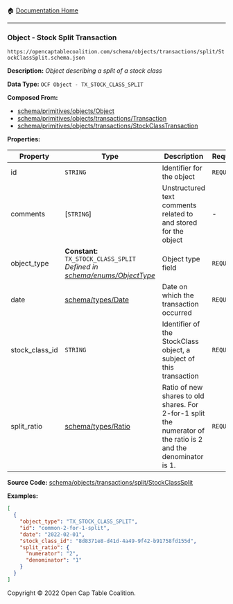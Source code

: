 :house: [Documentation Home](../../../../../)

---

### Object - Stock Split Transaction

`https://opencaptablecoalition.com/schema/objects/transactions/split/StockClassSplit.schema.json`

**Description:** _Object describing a split of a stock class_

**Data Type:** `OCF Object - TX_STOCK_CLASS_SPLIT`

**Composed From:**

- [schema/primitives/objects/Object](../../../../schema/primitives/objects/Object.md)
- [schema/primitives/objects/transactions/Transaction](../../../../../schema/primitives/objects/transactions/Transaction.md)
- [schema/primitives/objects/transactions/StockClassTransaction](../../../../../schema/primitives/objects/transactions/StockClassTransaction.md)

**Properties:**

| Property       | Type                                                                                                                 | Description                                                                                                    | Required   |
| -------------- | -------------------------------------------------------------------------------------------------------------------- | -------------------------------------------------------------------------------------------------------------- | ---------- |
| id             | `STRING`                                                                                                             | Identifier for the object                                                                                      | `REQUIRED` |
| comments       | [`STRING`]                                                                                                           | Unstructured text comments related to and stored for the object                                                | -          |
| object_type    | **Constant:** `TX_STOCK_CLASS_SPLIT`</br>_Defined in [schema/enums/ObjectType](../../../schema/enums/ObjectType.md)_ | Object type field                                                                                              | `REQUIRED` |
| date           | [schema/types/Date](../../../schema/types/Date.md)                                                                   | Date on which the transaction occurred                                                                         | `REQUIRED` |
| stock_class_id | `STRING`                                                                                                             | Identifier of the StockClass object, a subject of this transaction                                             | `REQUIRED` |
| split_ratio    | [schema/types/Ratio](../../../schema/types/Ratio.md)                                                                 | Ratio of new shares to old shares. For 2-for-1 split the numerator of the ratio is 2 and the denominator is 1. | `REQUIRED` |

**Source Code:** [schema/objects/transactions/split/StockClassSplit](../../../../../schema/objects/transactions/split/StockClassSplit.schema.json)

**Examples:**

```json
[
  {
    "object_type": "TX_STOCK_CLASS_SPLIT",
    "id": "common-2-for-1-split",
    "date": "2022-02-01",
    "stock_class_id": "8d8371e8-d41d-4a49-9f42-b91758fd155d",
    "split_ratio": {
      "numerator": "2",
      "denominator": "1"
    }
  }
]
```

Copyright © 2022 Open Cap Table Coalition.
